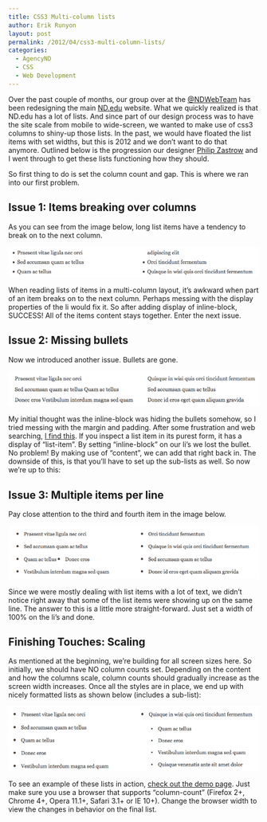 ```yaml
---
title: CSS3 Multi-column lists
author: Erik Runyon
layout: post
permalink: /2012/04/css3-multi-column-lists/
categories:
  - AgencyND
  - CSS
  - Web Development
---
```

Over the past couple of months, our group over at the [@NDWebTeam][1] has been redesigning the main [ND.edu][2] website. What we quickly realized is that ND.edu has a lot of lists. And since part of our design process was to have the site scale from mobile to wide-screen, we wanted to make use of css3 columns to shiny-up those lists. In the past, we would have floated the list items with set widths, but this is 2012 and we don’t want to do that anymore. Outlined below is the progression our designer [Philip Zastrow][3] and I went through to get these lists functioning how they should.

So first thing to do is set the column count and gap. This is where we ran into our first problem.<!--more-->

## Issue 1: Items breaking over columns

As you can see from the image below, long list items have a tendency to break on to the next column.

![Orphan list content](/images/2012/list-orphan.png)

When reading lists of items in a multi-column layout, it’s awkward when part of an item breaks on to the next column. Perhaps messing with the display properties of the li would fix it. So after adding display of inline-block, SUCCESS! All of the items content stays together. Enter the next issue.

## Issue 2: Missing bullets

Now we introduced another issue. Bullets are gone.

![Lists with no bullets](/images/2012/list-nobull.png)

My initial thought was the inline-block was hiding the bullets somehow, so I tried messing with the margin and padding. After some frustration and web searching, [I find this][4]. If you inspect a list item in its purest form, it has a display of “list-item”. By setting “inline-block” on our li’s we lost the bullet. No problem! By making use of “content”, we can add that right back in. The downside of this, is that you’ll have to set up the sub-lists as well. So now we’re up to this:

## Issue 3: Multiple items per line

Pay close attention to the third and fourth item in the image below.

![Side-by-side list items](/images/2012/list-side-by-side-lis.png)

Since we were mostly dealing with list items with a lot of text, we didn’t notice right away that some of the list items were showing up on the same line. The answer to this is a little more straight-forward. Just set a width of 100% on the li’s and done.

## Finishing Touches: Scaling

As mentioned at the beginning, we’re building for all screen sizes here. So initially, we should have NO column counts set. Depending on the content and how the columns scale, column counts should gradually increase as the screen width increases. Once all the styles are in place, we end up with nicely formatted lists as shown below (includes a sub-list):

![Final list styles](/images/2012/list-final-lis.png)

To see an example of these lists in action, [check out the demo page][5]. Just make sure you use a browser that supports “column-count” (Firefox 2+, Chrome 4+, Opera 11.1+, Safari 3.1+ or IE 10+). Change the browser width to view the changes in behavior on the final list.

 [1]: http://twitter.com/NDWebTeam
 [2]: http://nd.edu/
 [3]: http://phanza.com/
 [4]: http://www.w3.org/TR/CSS2/generate.html#lists
 [5]: /demos/css3-column-lists/